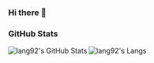 ### Hi there 👋

### GitHub Stats

  <img align="left" alt="lang92's GitHub Stats" src="https://github-readme-stats.vercel.app/api?username=kroonstazy&show_icons=true&hide_border=true" />
  <img align="left" alt="lang92's Langs" src="https://github-readme-stats.vercel.app/api/top-langs/?username=kroonstazy&layout=compact" />

<!--
**kroonstazy/kroonstazy** is a ✨ _special_ ✨ repository because its `README.md` (this file) appears on your GitHub profile.

Here are some ideas to get you started:

- 🔭 I’m currently working on ...
- 🌱 I’m currently learning ...
- 👯 I’m looking to collaborate on ...
- 🤔 I’m looking for help with ...
- 💬 Ask me about ...
- 📫 How to reach me: ...
- 😄 Pronouns: ...
- ⚡ Fun fact: ...
-->

